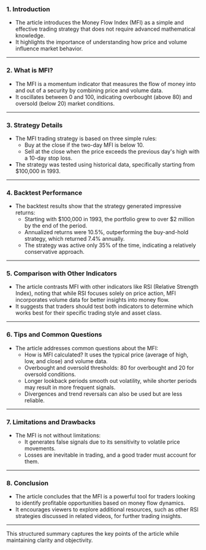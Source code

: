 ### 1. **Introduction**
- The article introduces the Money Flow Index (MFI) as a simple and effective trading strategy that does not require advanced mathematical knowledge.
- It highlights the importance of understanding how price and volume influence market behavior.

---

### 2. **What is MFI?**
- The MFI is a momentum indicator that measures the flow of money into and out of a security by combining price and volume data.
- It oscillates between 0 and 100, indicating overbought (above 80) and oversold (below 20) market conditions.

---

### 3. **Strategy Details**
- The MFI trading strategy is based on three simple rules:
  - Buy at the close if the two-day MFI is below 10.
  - Sell at the close when the price exceeds the previous day's high with a 10-day stop loss.
- The strategy was tested using historical data, specifically starting from $100,000 in 1993.

---

### 4. **Backtest Performance**
- The backtest results show that the strategy generated impressive returns:
  - Starting with $100,000 in 1993, the portfolio grew to over $2 million by the end of the period.
  - Annualized returns were 10.5%, outperforming the buy-and-hold strategy, which returned 7.4% annually.
  - The strategy was active only 35% of the time, indicating a relatively conservative approach.

---

### 5. **Comparison with Other Indicators**
- The article contrasts MFI with other indicators like RSI (Relative Strength Index), noting that while RSI focuses solely on price action, MFI incorporates volume data for better insights into money flow.
- It suggests that traders should test both indicators to determine which works best for their specific trading style and asset class.

---

### 6. **Tips and Common Questions**
- The article addresses common questions about the MFI:
  - How is MFI calculated? It uses the typical price (average of high, low, and close) and volume data.
  - Overbought and oversold thresholds: 80 for overbought and 20 for oversold conditions.
  - Longer lookback periods smooth out volatility, while shorter periods may result in more frequent signals.
  - Divergences and trend reversals can also be used but are less reliable.

---

### 7. **Limitations and Drawbacks**
- The MFI is not without limitations:
  - It generates false signals due to its sensitivity to volatile price movements.
  - Losses are inevitable in trading, and a good trader must account for them.

---

### 8. **Conclusion**
- The article concludes that the MFI is a powerful tool for traders looking to identify profitable opportunities based on money flow dynamics.
- It encourages viewers to explore additional resources, such as other RSI strategies discussed in related videos, for further trading insights.

--- 

This structured summary captures the key points of the article while maintaining clarity and objectivity.
